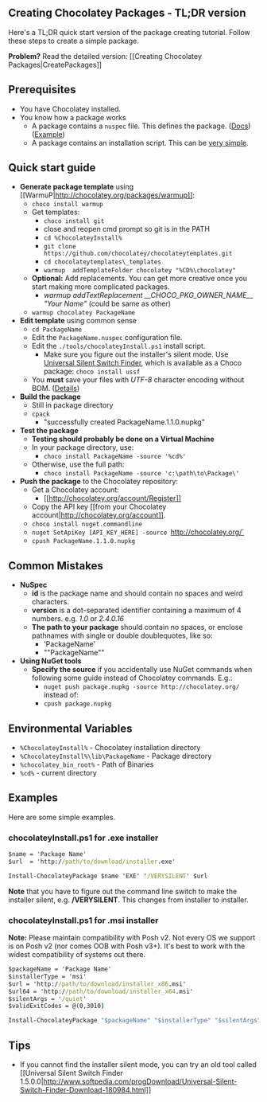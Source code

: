 ## Creating Chocolatey Packages - TL;DR version

Here's a TL;DR quick start version of the package creating tutorial. Follow these steps to create a simple package.

**Problem?** Read the detailed version: [[Creating Chocolatey Packages|CreatePackages]]

## Prerequisites


* You have Chocolatey installed.
* You know how a package works
  * A package contains a `nuspec` file. This defines the package. ([Docs](http://docs.nuget.org/docs/reference/nuspec-reference)) ([Example](https://github.com/chocolatey/chocolateytemplates/blob/master/_templates/chocolatey/__NAME__.nuspec))
  * A package contains an installation script. This can be [very simple](https://github.com/chocolatey/chocolatey/wiki/CreatePackagesQuickStart#examples).

## Quick start guide


* **Generate package template** using [[WarmuP|http://chocolatey.org/packages/warmup]]:
   * `choco install warmup`
   * Get templates:
      * `choco install git`
      * close and reopen cmd prompt so git is in the PATH
      * `cd %ChocolateyInstall%`
      * `git clone https://github.com/chocolatey/chocolateytemplates.git`
      * `cd chocolateytemplates\_templates`
      * `warmup  addTemplateFolder chocolatey "%CD%\chocolatey"`
   * **Optional:** Add replacements. You can get more creative once you start making more complicated packages.
      * *warmup addTextReplacement \_\_CHOCO_PKG_OWNER_NAME\_\_ "Your Name"*
(could be same as other)
   * `warmup chocolatey PackageName`
* **Edit template** using common sense
   * `cd PackageName`
   * Edit the `PackageName.nuspec` configuration file.
   * Edit the `./tools/chocolateyInstall.ps1` install script.
     * Make sure you figure out the installer's silent mode. Use [Universal Silent Switch Finder](http://unattended.sourceforge.net/installers.php), which is available as a Choco package: `choco install ussf`
   * You __must__ save your files with _UTF-8_ character encoding without BOM. ([Details](https://github.com/chocolatey/chocolatey/wiki/CreatePackages#character-encoding))
* **Build the package**
   * Still in package directory
   * `cpack`
      * "successfully created PackageName.1.1.0.nupkg"
* **Test the package**
   * **Testing should probably be done on a Virtual Machine**
   * In your package directory, use: 
      * `choco install PackageName -source '%cd%'`
   * Otherwise, use the full path:
      * `choco install PackageName -source 'c:\path\to\Package\'`
* **Push the package** to the Chocolatey repository:
   * Get a Chocolatey account:
      * [[http://chocolatey.org/account/Register]]
   * Copy the API key [[from your Chocolatey account|http://chocolatey.org/account]].
   * `choco install nuget.commandline`
   * `nuget SetApiKey [API_KEY_HERE] -source `http://chocolatey.org/`
   * `cpush PackageName.1.1.0.nupkg`

## Common Mistakes


* **NuSpec**
   * **id** is the package name and should contain no spaces and weird characters.
   * **version** is a dot-separated identifier containing a maximum of 4 numbers. e.g. _1.0_ or _2.4.0.16_
   * **The path to your package** should contain no spaces, or enclose pathnames with single or double doublequotes, like so:
      * 'PackageName'
      * ""PackageName""
* **Using NuGet tools**
   * **Specify the source** if you accidentally use NuGet commands when following some guide instead of Chocolatey commands. E.g.:
      * `nuget push package.nupkg -source http://chocolatey.org/` instead of:
      * `cpush package.nupkg`

## Environmental Variables


* `%ChocolateyInstall%` - Chocolatey installation directory
* `%ChocolateyInstall%\lib\PackageName` - Package directory
* `%chocolatey_bin_root%` - Path of Binaries
* `%cd%` - current directory

## Examples

Here are some simple examples.

### chocolateyInstall.ps1 for .exe installer

```cmd
$name = 'Package Name'
$url  = 'http://path/to/download/installer.exe'

Install-ChocolateyPackage $name 'EXE' '/VERYSILENT' $url
```

**Note** that you have to figure out the command line switch to make the installer silent, e.g. **/VERYSILENT**. This changes from installer to installer.

### chocolateyInstall.ps1 for .msi installer

**Note:** Please maintain compatibility with Posh v2. Not every OS we support is on Posh v2 (nor comes OOB with Posh v3+). It's best to work with the widest compatibility of systems out there.

```cmd
$packageName = 'Package Name'
$installerType = 'msi' 
$url = 'http://path/to/download/installer_x86.msi'
$url64 = 'http://path/to/download/installer_x64.msi'
$silentArgs = '/quiet'
$validExitCodes = @(0,3010)

Install-ChocolateyPackage "$packageName" "$installerType" "$silentArgs" "$url" "$url64"  -validExitCodes $validExitCodes
```

## Tips

* If you cannot find the installer silent mode, you can try an old tool called [[Universal Silent Switch Finder 1.5.0.0|http://www.softpedia.com/progDownload/Universal-Silent-Switch-Finder-Download-180984.html]]